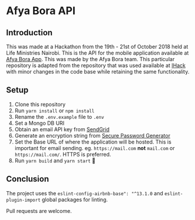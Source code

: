 # Afya Bora API

## Introduction
This was made at a Hackathon from the 19th - 21st of October 2018 held at Life Ministries Nairobi. This is the API for the mobile application available at [Afya Bora App](https://github.com/MillerAdulu/afyaboraapp). This was made by the Afya Bora team. This particular repository is adapted from the repository that was used available at [IHack](https://github.com/EdwinWalela/ihack) with minor changes in the code base while retaining the same functionality.

## Setup

1. Clone this repository
2. Run `yarn install` or `npm install`
3. Rename the `.env.example` file to `.env`
4. Set a Mongo DB URI
5. Obtain an email API key from [SendGrid](https://sendgrid.com/)
6. Generate an encryption string from [Secure Password Generator](https://passwordsgenerator.net/)
7. Set the Base URL of where the application will be hosted. This is important for email sending. eg. `https://mail.com` **not** `mail.com` or `https://mail.com/`. HTTPS is preferred.
8. Run `yarn build` and `yarn start` :tada:

## Conclusion

The project uses the `eslint-config-airbnb-base": "^13.1.0` and `eslint-plugin-import` global packages for linting.

Pull requests are welcome.